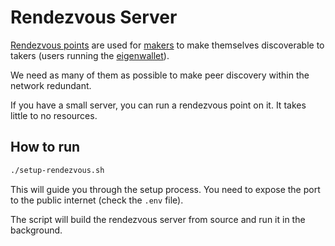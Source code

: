 # Rendezvous Server

[Rendezvous points](https://docs.libp2p.io/concepts/discovery-routing/rendezvous/) are used for [makers](https://github.com/eigenwallet/core/blob/master/dev-docs/asb/README.md#asb-discovery) to make themselves discoverable to takers (users running the [eigenwallet](https://github.com/eigenwallet/core)).

We need as many of them as possible to make peer discovery within the network redundant.

If you have a small server, you can run a rendezvous point on it. It takes little to no resources.

## How to run

```bash
./setup-rendezvous.sh
```

This will guide you through the setup process. You need to expose the port to the public internet (check the `.env` file).

The script will build the rendezvous server from source and run it in the background.